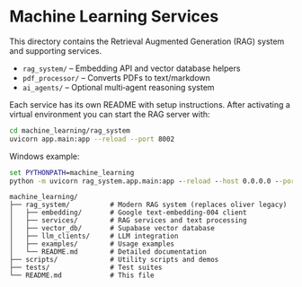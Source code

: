 # Machine Learning Services

This directory contains the Retrieval Augmented Generation (RAG) system and supporting services.

- `rag_system/` – Embedding API and vector database helpers
- `pdf_processor/` – Converts PDFs to text/markdown
- `ai_agents/` – Optional multi‑agent reasoning system

Each service has its own README with setup instructions. After activating a virtual environment you can start the RAG server with:
```bash
cd machine_learning/rag_system
uvicorn app.main:app --reload --port 8002
```

Windows example:
```bat
set PYTHONPATH=machine_learning
python -m uvicorn rag_system.app.main:app --reload --host 0.0.0.0 --port 8002
```

```
machine_learning/
├── rag_system/          # Modern RAG system (replaces oliver legacy)
│   ├── embedding/       # Google text-embedding-004 client
│   ├── services/        # RAG services and text processing
│   ├── vector_db/       # Supabase vector database
│   ├── llm_clients/     # LLM integration
│   ├── examples/        # Usage examples
│   └── README.md        # Detailed documentation
├── scripts/             # Utility scripts and demos
├── tests/               # Test suites
└── README.md            # This file
```
